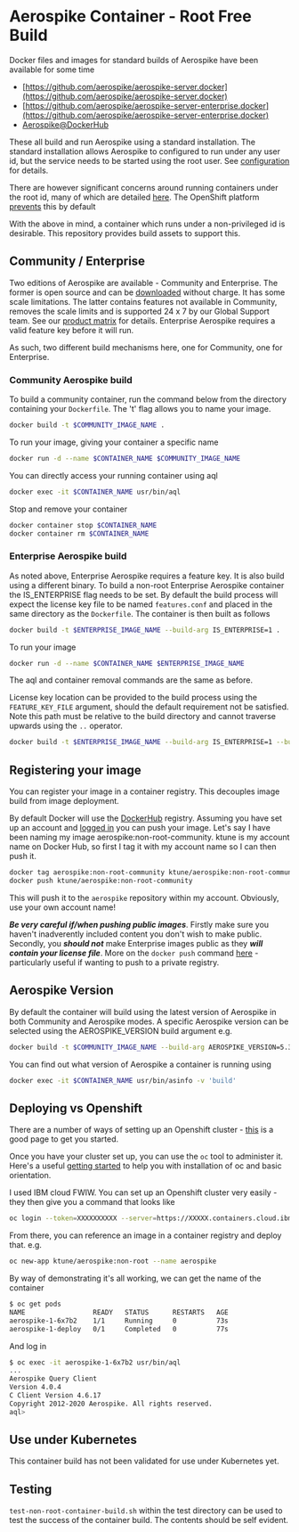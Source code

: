 # Aerospike Container - Root Free Build

Docker files and images for standard builds of Aerospike have been available for some time

* [https://github.com/aerospike/aerospike-server.docker](https://github.com/aerospike/aerospike-server.docker)
* [https://github.com/aerospike/aerospike-server-enterprise.docker](https://github.com/aerospike/aerospike-server-enterprise.docker)
* [Aerospike@DockerHub](https://registry.hub.docker.com/_/aerospike)

These all build and run Aerospike using a standard installation. The standard installation allows Aerospike to configured to run under any user id, but the service needs to be started using the root user. See [configuration](https://www.aerospike.com/docs/operations/configure/non_root/) for details.

There are however significant concerns around running containers under the root id, many of which are detailed [here](https://docs.docker.com/engine/security/). The OpenShift platform [prevents](https://www.openshift.com/blog/managing-sccs-in-openshift) this by default

With the above in mind, a container which runs under a non-privileged id is desirable. This repository provides build assets to support this.

## Community / Enterprise

Two editions of Aerospike are available - Community and Enterprise. The former is open source and can be [downloaded](https://www.aerospike.com/lp/aerospike-community-edition/) without charge. It has some scale limitations. The latter contains features not available in Community, removes the scale limits and is supported 24 x 7 by our Global Support team. See our [product matrix](https://www.aerospike.com/products/product-matrix/) for details. Enterprise Aerospike requires a valid feature key before it will run.

As such, two different build mechanisms here, one for Community, one for Enterprise.

### Community Aerospike build

To build a community container, run the command below from the directory containing your ```Dockerfile```. The 't' flag allows you to name your image.

```bash
docker build -t $COMMUNITY_IMAGE_NAME .
```

To run your image, giving your container a specific name

```bash
docker run -d --name $CONTAINER_NAME $COMMUNITY_IMAGE_NAME
```

You can directly access your running container using aql

```bash
docker exec -it $CONTAINER_NAME usr/bin/aql
```

Stop and remove your container 

```bash
docker container stop $CONTAINER_NAME
docker container rm $CONTAINER_NAME
```

### Enterprise Aerospike build

As noted above, Enterprise Aerospike requires a feature key. It is also build using a different binary. To build a non-root Enterprise Aerospike container the IS_ENTERPRISE flag needs to be set. By default the build process will expect the license key file to be named ```features.conf``` and placed in the same directory as the ```Dockerfile```. The container is then built as follows

```bash
docker build -t $ENTERPRISE_IMAGE_NAME --build-arg IS_ENTERPRISE=1 .
```

To run your image

```bash
docker run -d --name $CONTAINER_NAME $ENTERPRISE_IMAGE_NAME
```

The aql and container removal commands are the same as before.

License key location can be provided to the build process using the ```FEATURE_KEY_FILE``` argument, should the default requirement not be satisfied. Note this path must be relative to the build directory and cannot traverse upwards using the ```..``` operator.

```bash
docker build -t $ENTERPRISE_IMAGE_NAME --build-arg IS_ENTERPRISE=1 --build-arg FEATURE_KEY_FILE=mylicense.conf .
```

## Registering your image

You can register your image in a container registry. This decouples image build from image deployment.

By default Docker will use the [DockerHub](https://hub.docker.com/) registry. Assuming you have set up an account and [logged in](https://docs.docker.com/engine/reference/commandline/login/) you can push your image. Let's say I have been naming my image aerospike:non-root-community. ktune is my account name on Docker Hub, so first I tag it with my account name so I can then push it.

```bash
docker tag aerospike:non-root-community ktune/aerospike:non-root-community
docker push ktune/aerospike:non-root-community 
```

This will push it to the ```aerospike``` repository within my account. Obviously, use your own account name!

***Be very careful if/when pushing public images***. Firstly make sure you haven't inadverently included content you don't wish to make public. Secondly, you ***should not*** make Enterprise images public as they ***will contain your license file***. More on the ```docker push``` command [here](https://docs.docker.com/engine/reference/commandline/push/) - particularly useful if wanting to push to a private registry.

## Aerospike Version

By default the container will build using the latest version of Aerospike in both Community and Aerospike modes. A specific Aerospike version can be selected using the AEROSPIKE_VERSION build argument e.g.

```bash
docker build -t $COMMUNITY_IMAGE_NAME --build-arg AEROSPIKE_VERSION=5.3.0.3 .
```

You can find out what version of Aerospike a container is running using

```bash
docker exec -it $CONTAINER_NAME usr/bin/asinfo -v 'build' 
```

## Deploying vs Openshift

There are a number of ways of setting up an Openshift cluster - [this](https://www.openshift.com/try) is a good page to get you started.

Once you have your cluster set up, you can use the ```oc``` tool to administer it. Here's a useful [getting started](https://docs.openshift.com/container-platform/4.2/cli_reference/openshift_cli/getting-started-cli.html) to help you with installation of oc and basic orientation.

I used IBM cloud FWIW. You can set up an Openshift cluster very easily - they then give you a command that looks like

```bash
oc login --token=XXXXXXXXXX --server=https://XXXXX.containers.cloud.ibm.com:PORT_NO
```

From there, you can reference an image in a container registry and deploy that. e.g.

```bash
oc new-app ktune/aerospike:non-root --name aerospike
```

By way of demonstrating it's all working, we can get the name of the container

```bash
$ oc get pods
NAME                 READY   STATUS      RESTARTS   AGE
aerospike-1-6x7b2    1/1     Running     0          73s
aerospike-1-deploy   0/1     Completed   0          77s
```

And log in

```bash
$ oc exec -it aerospike-1-6x7b2 usr/bin/aql
...
Aerospike Query Client
Version 4.0.4
C Client Version 4.6.17
Copyright 2012-2020 Aerospike. All rights reserved.
aql> 

```

## Use under Kubernetes

This container build has not been validated for use under Kubernetes yet.

## Testing

```test-non-root-container-build.sh``` within the test directory can be used to test the success of the container build. The contents should be self evident.